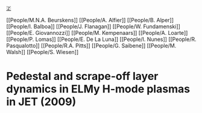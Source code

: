 [🇿](zotero://select/groups/5630717/items/ATH2BRBT)

[[People/M.N.A. Beurskens]] [[People/A. Alfier]] [[People/B. Alper]] [[People/I. Balboa]] [[People/J. Flanagan]] [[People/W. Fundamenski]] [[People/E. Giovannozzi]] [[People/M. Kempenaars]] [[People/A. Loarte]] [[People/P. Lomas]] [[People/E. De La Luna]] [[People/I. Nunes]] [[People/R. Pasqualotto]] [[People/R.A. Pitts]] [[People/G. Saibene]] [[People/M. Walsh]] [[People/S. Wiesen]] 
# Pedestal and scrape-off layer dynamics in ELMy H-mode plasmas in JET (2009)

